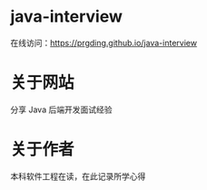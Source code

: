 # java-interview

在线访问：https://prgding.github.io/java-interview

# 关于网站

分享 Java 后端开发面试经验

# 关于作者

本科软件工程在读，在此记录所学心得
